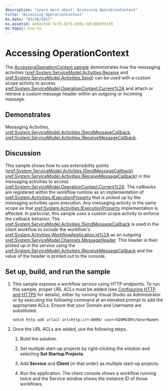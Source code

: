 ```yaml
---
description: "Learn more about: Accessing OperationContext"
title: "Accessing OperationContext"
ms.date: "03/30/2017"
ms.assetid: 4e92efe8-7e79-41f3-b50e-bdc38b9f41f8
ms.topic: how-to
---
```

# Accessing OperationContext

The [AccessingOperationContext sample](https://github.com/dotnet/samples/tree/main/framework/windows-workflow-foundation/scenario/Services/AccessingOperationContext/CS) demonstrates how the messaging activities (<xref:System.ServiceModel.Activities.Receive> and <xref:System.ServiceModel.Activities.Send>) can be used with a custom scope activity to access <xref:System.ServiceModel.OperationContext.Current%2A> and attach or retrieve a custom message header within an outgoing or incoming message.

## Demonstrates

 Messaging Activities, <xref:System.ServiceModel.Activities.ISendMessageCallback>, <xref:System.ServiceModel.Activities.IReceiveMessageCallback>.

## Discussion

 This sample shows how to use extensibility points (<xref:System.ServiceModel.Activities.ISendMessageCallback>) <xref:System.ServiceModel.Activities.IReceiveMessageCallback>) in the messaging activities to access <xref:System.ServiceModel.OperationContext.Current%2A>. The callbacks are registered within the workflow runtime as an implementation of <xref:System.Activities.IExecutionProperty> that is picked up by the messaging activities upon execution. Any messaging activity in the same scope as that <xref:System.Activities.IExecutionProperty> implementation is affected. In particular, this sample uses a custom scope activity to enforce the callback behavior. The <xref:System.ServiceModel.Activities.ISendMessageCallback> is used in the client workflow to include the workflow's <xref:System.Activities.WorkflowApplication.Id%2A> as an outgoing <xref:System.ServiceModel.Channels.MessageHeader>. This header is then picked up in the service using the <xref:System.ServiceModel.Activities.IReceiveMessageCallback> and the value of the header is printed out to the console.

## Set up, build, and run the sample

1. This sample exposes a workflow service using HTTP endpoints. To run this sample, proper URL ACLs must be added (see [Configuring HTTP and HTTPS](../../wcf/feature-details/configuring-http-and-https.md) for details), either by running Visual Studio as Administrator or by executing the following command at an elevated prompt to add the appropriate ACLs. Ensure that your Domain and Username are substituted.

    ```console
    netsh http add urlacl url=http://+:8000/ user=%DOMAIN%\%UserName%
    ```

2. Once the URL ACLs are added, use the following steps.

    1. Build the solution.

    2. Set multiple start-up projects by right-clicking the solution and selecting **Set Startup Projects**.

    3. Add **Service** and **Client** (in that order) as multiple start-up projects.

    4. Run the application. The client console shows a workflow running twice and the Service window shows the instance ID of those workflows.

